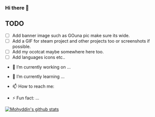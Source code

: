 ### Hi there 👋

## TODO
- [ ] Add banner image such as GOuna pic make sure its wide.
- [ ] Add a GIF for steam project and other projects too or screenshots if possible.
- [ ] Add my ocotcat maybe somewhere here too.
- [ ] Add languages icons etc..

- 🔭 I’m currently working on ...
- 🌱 I’m currently learning ...
- 📫 How to reach me:

- ⚡ Fun fact: ...

[![Mohyddin's github stats](https://github-readme-stats.vercel.app/api?username=mohyddintash&show_icons=true&theme=radical)](https://github.com/mohyddintash/github-readme-stats)

<!--
**mohyddintash/mohyddintash** is a ✨ _special_ ✨ repository because its `README.md` (this file) appears on your GitHub profile.

Here are some ideas to get you started:

- 🔭 I’m currently working on ...
- 🌱 I’m currently learning ...
- 👯 I’m looking to collaborate on ...
- 🤔 I’m looking for help with ...
- 💬 Ask me about ...
- 📫 How to reach me: ...
- 😄 Pronouns: ...
- ⚡ Fun fact: ...
-->
